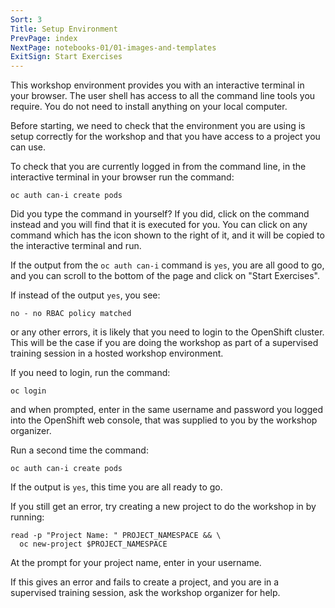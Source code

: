 ```yaml
---
Sort: 3
Title: Setup Environment
PrevPage: index
NextPage: notebooks-01/01-images-and-templates
ExitSign: Start Exercises
---
```


This workshop environment provides you with an interactive terminal in your browser. The user shell has access to all the command line tools you require. You do not need to install anything on your local computer.

Before starting, we need to check that the environment you are using is setup correctly for the workshop and that you have access to a project you can use.

To check that you are currently logged in from the command line, in the interactive terminal in your browser run the command:

```execute
oc auth can-i create pods
```

Did you type the command in yourself? If you did, click on the command instead and you will find that it is executed for you. You can click on any command which has the <span class="glyphicon glyphicon-play-circle"></span> icon shown to the right of it, and it will be copied to the interactive terminal and run.

If the output from the `oc auth can-i` command is `yes`, you are all good to go, and you can scroll to the bottom of the page and click on "Start Exercises".

If instead of the output `yes`, you see:

```
no - no RBAC policy matched
```

or any other errors, it is likely that you need to login to the OpenShift cluster. This will be the case if you are doing the workshop as part of a supervised training session in a hosted workshop environment.

If you need to login, run the command:

```execute
oc login
```

and when prompted, enter in the same username and password you logged into the OpenShift web console, that was supplied to you by the workshop organizer.

Run a second time the command:

```execute
oc auth can-i create pods
```

If the output is `yes`, this time you are all ready to go.

If you still get an error, try creating a new project to do the workshop in by running:

``` execute
read -p "Project Name: " PROJECT_NAMESPACE && \
  oc new-project $PROJECT_NAMESPACE
```

At the prompt for your project name, enter in your username.

If this gives an error and fails to create a project, and you are in a supervised training session, ask the workshop organizer for help.
